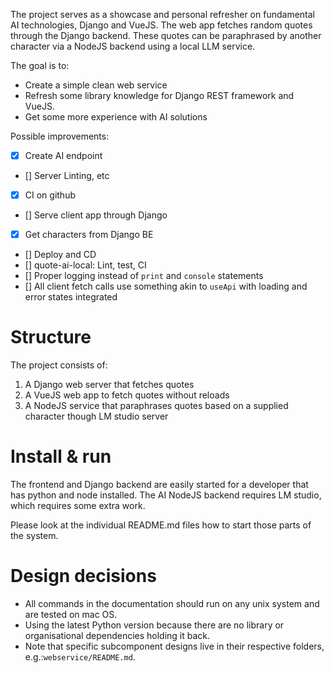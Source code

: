 The project serves as a showcase and personal refresher on fundamental AI technologies, Django and VueJS.
The web app fetches random quotes through the Django backend.
These quotes can be paraphrased by another character via a NodeJS backend using a local LLM service.

The goal is to:

* Create a simple clean web service
* Refresh some library knowledge for Django REST framework and VueJS.
* Get some more experience with AI solutions

Possible improvements:

* [x] Create AI endpoint
* [] Server Linting, etc
* [x] CI on github
* [] Serve client app through Django
* [x] Get characters from Django BE
* [] Deploy and CD
* [] quote-ai-local: Lint, test, CI 
* [] Proper logging instead of `print` and `console` statements
* [] All client fetch calls use something akin to `useApi` with loading and error states integrated


# Structure 

The project consists of:

1. A Django web server that fetches quotes
2. A VueJS web app to fetch quotes without reloads
3. A NodeJS service that paraphrases quotes based on a supplied character though LM studio server

# Install & run

The frontend and Django backend are easily started for a developer that has python and node installed.
The AI NodeJS backend requires LM studio, which requires some extra work.

Please look at the individual README.md files how to start those parts of the system.

# Design decisions

* All commands in the documentation should run on any unix system and are tested on mac OS.
* Using the latest Python version because there are no library or organisational dependencies holding it back.
* Note that specific subcomponent designs live in their respective folders, e.g.:`webservice/README.md`.

